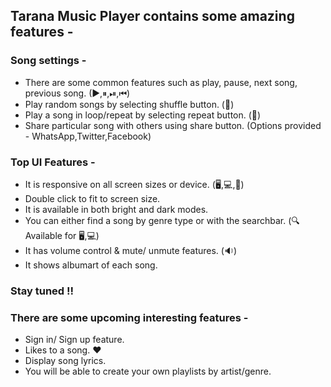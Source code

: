 ## Tarana Music Player contains some amazing features -

### Song settings -
 
* There are some common features such as play, pause, next song, previous song. (▶,⏸,⏯,⏮)
* Play random songs by selecting shuffle button. (🔀)
* Play a song in loop/repeat by  selecting repeat button. (:repeat:)
* Share particular song with others using share button. (Options provided - WhatsApp,Twitter,Facebook)

### Top UI Features -

* It is responsive on all screen sizes or device. (:desktop_computer:,:computer:,:iphone:)
* Double click to fit to screen size.
* It is available in both bright and dark modes. 
* You can either find a song by genre type or with the searchbar. (:mag: Available for :desktop_computer:,:computer:)
* It has volume control & mute/ unmute features. (:sound:)
* It shows albumart of each song.

### Stay tuned !! 
### There are some upcoming interesting features -

* Sign in/ Sign up feature. 
* Likes to a song. :heart:
* Display song lyrics.
* You will be able to create your own playlists by artist/genre.


